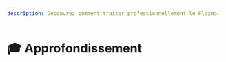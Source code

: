 ```yaml
---
description: Découvrez comment traiter professionnellement le Plazma.
---
```


# 🎓 Approfondissement
